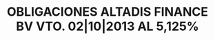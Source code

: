 ---
layout: asset
title: OBLIGACIONES ALTADIS FINANCE BV VTO. 02|10|2013 AL 5,125%
isin: XS0176838372
---